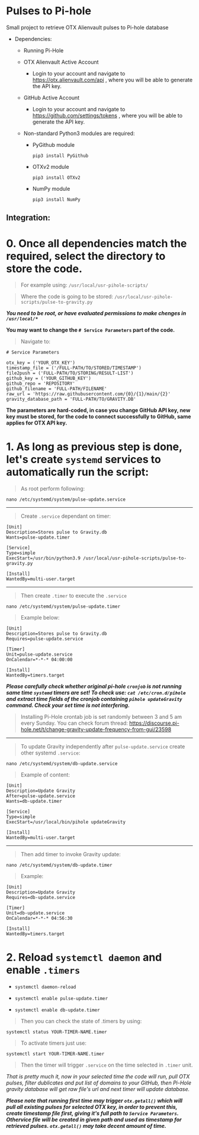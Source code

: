 # Pulses to Pi-hole
Small project to retrieve OTX Alienvault pulses to Pi-hole database

* Dependencies:

  * Running Pi-Hole
  
  * OTX Alienvault Active Account
  
    * Login to your account and navigate to https://otx.alienvault.com/api , where you will be able to generate the API key.
  
  * GitHub Active Account
  
    * Login to your account and navigate to https://github.com/settings/tokens , where you will be able to generate the API key.
    
  * Non-standard Python3 modules are required:

    * PyGithub module
      ```
      pip3 install PyGithub
      ```
    * OTXv2 module
      ```
      pip3 install OTXv2
      ```
    * NumPy module
      ```
      pip3 install NumPy
      ```
      
## Integration:

# 0. Once all dependencies match the required, select the directory to store the code.

> For example using: `/usr/local/usr-pihole-scripts/`

> Where the code is going to be stored: `/usr/local/usr-pihole-scripts/pulse-to-gravity.py`

**_You need to be root, or have evaluated permissions to make chenges in `/usr/local/*`_**

**You may want to change the `# Service Parameters` part of the code.**

>Navigate to: 
```
# Service Parameters

otx_key = ('YOUR_OTX_KEY')
timestamp_file = ('/FULL-PATH/TO/STORED/TIMESTAMP')
file2push = ('FULL-PATH/TO/STORING/RESULT-LIST')
github_key = ('YOUR_GITHUB_KEY')
github_repo = 'REPOSITORY'
github_filename = 'FULL-PATH/FILENAME'
raw_url = 'https://raw.githubusercontent.com/{0}/{1}/main/{2}'
gravity_database_path = 'FULL-PATH/TO/GRAVITY.DB'
```

**The parameters are hard-coded, in case you change GitHub API key, new key must be stored, for the code to connect successfully to GitHub, same applies for OTX API key.**

# 1. As long as previous step is done, let's create `systemd` services to automatically run the script:

> As root perform following:
```
nano /etc/systemd/system/pulse-update.service
```

---------------------

> Create `.service` dependant on timer:

```
[Unit]
Description=Stores pulse to Gravity.db
Wants=pulse-update.timer

[Service]
Type=simple
ExecStart=/usr/bin/python3.9 /usr/local/usr-pihole-scripts/pulse-to-gravity.py

[Install]
WantedBy=multi-user.target
```

---------------------

> Then create `.timer` to execute the `.service`

```
nano /etc/systemd/system/pulse-update.timer
```
> Example below:

```
[Unit]
Description=Stores pulse to Gravity.db
Requires=pulse-update.service

[Timer]
Unit=pulse-update.service
OnCalendar=*-*-* 04:00:00

[Install]
WantedBy=timers.target
```
**_Please carefully check whether original pi-hole `cronjob` is not running same time `systemd` timers are set! To check use: `cat /etc/cron.d/pihole` and extract time fields of the cronjob containing `pihole updateGravity` command. Check your set time is not interfering._**

> Installing Pi-Hole crontab job is set randomly between 3 and 5 am every Sunday. You can check forum thread: https://discourse.pi-hole.net/t/change-gravity-update-frequency-from-gui/23598

---------------------

> To update Gravity independently after `pulse-update.service` create other systemd `.service`:

```
nano /etc/systemd/system/db-update.service
```

> Example of content:

```
[Unit]
Description=Update Gravity
After=pulse-update.service
Wants=db-update.timer

[Service]
Type=simple
ExecStart=/usr/local/bin/pihole updateGravity

[Install]
WantedBy=multi-user.target
```

---------------------

> Then add timer to invoke Gravity update:

```
nano /etc/systemd/system/db-update.timer
```

> Example:

```
[Unit]
Description=Update Gravity
Requires=db-update.service

[Timer]
Unit=db-update.service
OnCalendar=*-*-* 04:56:30

[Install]
WantedBy=timers.target
```

# 2. Reload `systemctl daemon` and enable `.timers`

* `systemctl daemon-reload`

* `systemctl enable pulse-update.timer`

* `systemctl enable db-update.timer`

> Then you can check the state of .timers by using:

  `systemctl status YOUR-TIMER-NAME.timer`
  
> To activate timers just use:

  `systemctl start YOUR-TIMER-NAME.timer`

> Then the timer will trigger `.service` on the time selected in `.timer` unit.

*That is pretty much it, now in your selected time the code will run, pull OTX pulses, filter dublicates and put list of domains to your GitHub, then Pi-Hole gravity database will get raw file's url and next timer will update database.*

***Please note that running first time may trigger `otx.getall()` which will pull all existing pulses for selected OTX key, in order to prevent this, create timestamp file first, giving it's full path to `Service Parameters`. Othervice file will be created in given path and used as timestamp for retrieved pulses. `otx.getall()` may take decent amount of time.***
